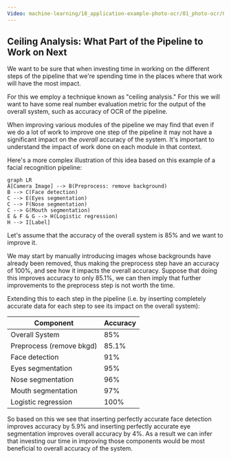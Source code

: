 ```yaml
---
Video: machine-learning/18_application-example-photo-ocr/01_photo-ocr/04_ceiling-analysis-what-part-of-the-pipeline-to-work-on-next.mp4
---
```


## Ceiling Analysis: What Part of the Pipeline to Work on Next

We want to be sure that when investing time in working on the different steps of the pipeline that we're spending time in the places where that work will have the most impact.

For this we employ a technique known as "ceiling analysis."  For this we will want to have some real number evaluation metric for the output of the overall system, such as accuracy of OCR of the pipeline.

When improving various modules of the pipeline we may find that even if we do a lot of work to improve one step of the pipeline it may not have a significant impact on the _overall_ accuracy of the system.  It's important to understand the impact of work done on each module in that context.

Here's a more complex illustration of this idea based on this example of a facial recognition pipeline:

```mermaid
graph LR
A[Camera Image] --> B(Preprocess: remove background)
B --> C(Face detection)
C --> E(Eyes segmentation)
C --> F(Nose segmentation)
C --> G(Mouth segmentation)
E & F & G --> H(Logistic regression)
H --> I[Label]
```

Let's assume that the accuracy of the overall system is 85% and we want to improve it.  

We may start by manually introducing images whose backgrounds have already been removed, thus making the preprocess step have an accuracy of 100%, and see how it impacts the overall accuracy.  Suppose that doing this improves accuracy to only 85.1%, we can then imply that further improvements to the preprocess step is not worth the time.

Extending this to each step in the pipeline (i.e. by inserting completely accurate data for each step to see its impact on the overall system):

| Component                | Accuracy |
| ------------------------ | -------- |
| Overall System           | 85%      |
| Preprocess (remove bkgd) | 85.1%    |
| Face detection           | 91%      |
| Eyes segmentation        | 95%      |
| Nose segmentation        | 96%      |
| Mouth segmentation       | 97%      |
| Logistic regression      | 100%     |

So based on this we see that inserting perfectly accurate face detection improves accuracy by 5.9% and inserting perfectly accurate eye segmentation improves overall accuracy by 4%.  As a result we can infer that investing our time in improving those components would be most beneficial to overall accuracy of the system.
